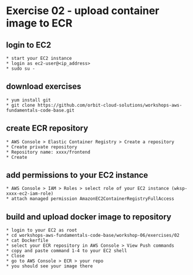 # Exercise 02 - upload container image to ECR

## login to EC2
    * start your EC2 instance
    * login as ec2-user@<ip_address>
    * sudo su -

## download exercises
    * yum install git
    * git clone https://github.com/orbit-cloud-solutions/workshops-aws-fundamentals-code-base.git

## create ECR repository
    * AWS Console > Elastic Container Registry > Create a repository
    * Create private repository
    * Repository name: xxxx/frontend
    * Create

## add permissions to your EC2 instance
    * AWS Console > IAM > Roles > select role of your EC2 instance (wksp-xxxx-ec2-iam-role)
    * attach managed permission AmazonEC2ContainerRegistryFullAccess

## build and upload docker image to repository
    * login to your EC2 as root
    * cd workshops-aws-fundamentals-code-base/workshop-06/exercises/02
    * cat Dockerfile
    * select your ECR repository in AWS Console > View Push commands
    * copy and paste command 1-4 to your EC2 shell
    * Close
    * go to AWS Console > ECR > your repo
    * you should see your image there
